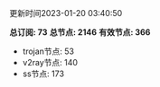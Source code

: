 更新时间2023-01-20 03:40:50

**总订阅: 73**
**总节点: 2146**
**有效节点: 366**
- trojan节点: 53
- v2ray节点: 140
- ss节点: 173
